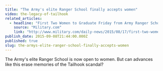 ```yaml
---
title: "The Army's elite Ranger School finally accepts women"
video: the-legacy-of-tailhook
related_articles:
  - headline: "First Two Women to Graduate Friday from Army Ranger School"
    source: "Military.com"
    link: "http://www.military.com/daily-news/2015/08/17/first-two-women-expected-to-graduate-friday-army-ranger-school.html"
publish_date: 2015-09-08T21:44:00.000Z
published: true
slug: the-armys-elite-ranger-school-finally-accepts-women
---
```

The Army's elite Ranger School is now open to women. But can advances like this erase memories of the Tailhook scandal?

